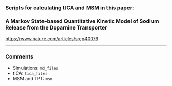 
### Scripts for calculating tICA and MSM in this paper:

###     A Markov State-based Quantitative Kinetic Model of Sodium Release from the Dopamine Transporter

<a href="https://www.nature.com/articles/srep40076">https://www.nature.com/articles/srep40076</a>

------

### Comments
   * Simulations: `md_files`  
   * tICA: `tica_files`  
   * MSM and TPT: `msm`  

